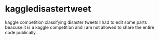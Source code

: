 # kaggledisastertweet
kaggle competition classifying disaster tweets
I had to edit some parts beacuse it is a kaggle competition and i am not allowed to share the entire code publically.
